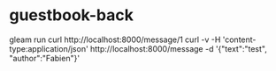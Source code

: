 # guestbook-back

gleam run
curl http://localhost:8000/message/1
curl -v -H 'content-type:application/json' http://localhost:8000/message -d '{"text":"test", "author":"Fabien"}'